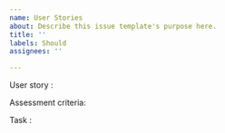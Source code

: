 ```yaml
---
name: User Stories
about: Describe this issue template's purpose here.
title: ''
labels: Should
assignees: ''

---
```


User story :

Assessment criteria: 


Task :
